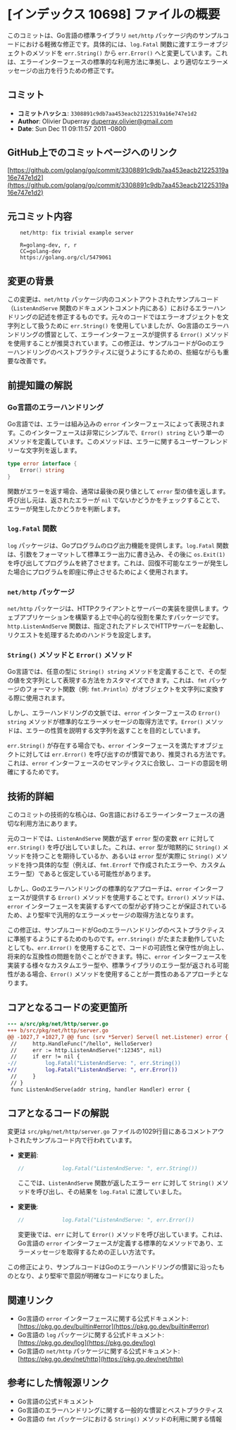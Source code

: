 # [インデックス 10698] ファイルの概要

このコミットは、Go言語の標準ライブラリ `net/http` パッケージ内のサンプルコードにおける軽微な修正です。具体的には、`log.Fatal` 関数に渡すエラーオブジェクトのメソッドを `err.String()` から `err.Error()` へと変更しています。これは、エラーインターフェースの標準的な利用方法に準拠し、より適切なエラーメッセージの出力を行うための修正です。

## コミット

- **コミットハッシュ**: `3308891c9db7aa453eacb21225319a16e747e1d2`
- **Author**: Olivier Duperray <duperray.olivier@gmail.com>
- **Date**: Sun Dec 11 09:11:57 2011 -0800

## GitHub上でのコミットページへのリンク

[https://github.com/golang/go/commit/3308891c9db7aa453eacb21225319a16e747e1d2](https://github.com/golang/go/commit/3308891c9db7aa453eacb21225319a16e747e1d2)

## 元コミット内容

```
    net/http: fix trivial example server
    
    R=golang-dev, r, r
    CC=golang-dev
    https://golang.org/cl/5479061
```

## 変更の背景

この変更は、`net/http` パッケージ内のコメントアウトされたサンプルコード（`ListenAndServe` 関数のドキュメントコメント内にある）におけるエラーハンドリングの記述を修正するものです。元々のコードではエラーオブジェクトを文字列として扱うために `err.String()` を使用していましたが、Go言語のエラーハンドリングの慣習として、エラーインターフェースが提供する `Error()` メソッドを使用することが推奨されています。この修正は、サンプルコードがGoのエラーハンドリングのベストプラクティスに従うようにするための、些細ながらも重要な改善です。

## 前提知識の解説

### Go言語のエラーハンドリング

Go言語では、エラーは組み込みの `error` インターフェースによって表現されます。このインターフェースは非常にシンプルで、`Error() string` という単一のメソッドを定義しています。このメソッドは、エラーに関するユーザーフレンドリーな文字列を返します。

```go
type error interface {
    Error() string
}
```

関数がエラーを返す場合、通常は最後の戻り値として `error` 型の値を返します。呼び出し元は、返されたエラーが `nil` でないかどうかをチェックすることで、エラーが発生したかどうかを判断します。

### `log.Fatal` 関数

`log` パッケージは、Goプログラムのログ出力機能を提供します。`log.Fatal` 関数は、引数をフォーマットして標準エラー出力に書き込み、その後に `os.Exit(1)` を呼び出してプログラムを終了させます。これは、回復不可能なエラーが発生した場合にプログラムを即座に停止させるためによく使用されます。

### `net/http` パッケージ

`net/http` パッケージは、HTTPクライアントとサーバーの実装を提供します。ウェブアプリケーションを構築する上で中心的な役割を果たすパッケージです。`http.ListenAndServe` 関数は、指定されたアドレスでHTTPサーバーを起動し、リクエストを処理するためのハンドラを設定します。

### `String()` メソッドと `Error()` メソッド

Go言語では、任意の型に `String() string` メソッドを定義することで、その型の値を文字列として表現する方法をカスタマイズできます。これは、`fmt` パッケージのフォーマット関数（例: `fmt.Println`）がオブジェクトを文字列に変換する際に使用されます。

しかし、エラーハンドリングの文脈では、`error` インターフェースの `Error() string` メソッドが標準的なエラーメッセージの取得方法です。`Error()` メソッドは、エラーの性質を説明する文字列を返すことを目的としています。

`err.String()` が存在する場合でも、`error` インターフェースを満たすオブジェクトに対しては `err.Error()` を呼び出すのが慣習であり、推奨される方法です。これは、`error` インターフェースのセマンティクスに合致し、コードの意図を明確にするためです。

## 技術的詳細

このコミットの技術的な核心は、Go言語におけるエラーインターフェースの適切な利用方法にあります。

元のコードでは、`ListenAndServe` 関数が返す `error` 型の変数 `err` に対して `err.String()` を呼び出していました。これは、`error` 型が暗黙的に `String()` メソッドを持つことを期待しているか、あるいは `error` 型が実際に `String()` メソッドを持つ具体的な型（例えば、`fmt.Errorf` で作成されたエラーや、カスタムエラー型）であると仮定している可能性があります。

しかし、Goのエラーハンドリングの標準的なアプローチは、`error` インターフェースが提供する `Error()` メソッドを使用することです。`Error()` メソッドは、`error` インターフェースを実装するすべての型が必ず持つことが保証されているため、より堅牢で汎用的なエラーメッセージの取得方法となります。

この修正は、サンプルコードがGoのエラーハンドリングのベストプラクティスに準拠するようにするためのものです。`err.String()` がたまたま動作していたとしても、`err.Error()` を使用することで、コードの可読性と保守性が向上し、将来的な互換性の問題を防ぐことができます。特に、`error` インターフェースを実装する様々なカスタムエラー型や、標準ライブラリのエラー型が返される可能性がある場合、`Error()` メソッドを使用することが一貫性のあるアプローチとなります。

## コアとなるコードの変更箇所

```diff
--- a/src/pkg/net/http/server.go
+++ b/src/pkg/net/http/server.go
@@ -1027,7 +1027,7 @@ func (srv *Server) Serve(l net.Listener) error {
 //		http.HandleFunc("/hello", HelloServer)
 //		err := http.ListenAndServe(":12345", nil)
 //		if err != nil {
-//			log.Fatal("ListenAndServe: ", err.String())
+//			log.Fatal("ListenAndServe: ", err.Error())
 //		}
 //	}
 func ListenAndServe(addr string, handler Handler) error {
```

## コアとなるコードの解説

変更は `src/pkg/net/http/server.go` ファイルの1029行目にあるコメントアウトされたサンプルコード内で行われています。

- **変更前**:
  ```go
  //			log.Fatal("ListenAndServe: ", err.String())
  ```
  ここでは、`ListenAndServe` 関数が返したエラー `err` に対して `String()` メソッドを呼び出し、その結果を `log.Fatal` に渡していました。

- **変更後**:
  ```go
  //			log.Fatal("ListenAndServe: ", err.Error())
  ```
  変更後では、`err` に対して `Error()` メソッドを呼び出しています。これは、Go言語の `error` インターフェースが定義する標準的なメソッドであり、エラーメッセージを取得するための正しい方法です。

この修正により、サンプルコードはGoのエラーハンドリングの慣習に沿ったものとなり、より堅牢で意図が明確なコードになりました。

## 関連リンク

- Go言語の `error` インターフェースに関する公式ドキュメント:
  [https://pkg.go.dev/builtin#error](https://pkg.go.dev/builtin#error)
- Go言語の `log` パッケージに関する公式ドキュメント:
  [https://pkg.go.dev/log](https://pkg.go.dev/log)
- Go言語の `net/http` パッケージに関する公式ドキュメント:
  [https://pkg.go.dev/net/http](https://pkg.go.dev/net/http)

## 参考にした情報源リンク

- Go言語の公式ドキュメント
- Go言語のエラーハンドリングに関する一般的な慣習とベストプラクティス
- Go言語の `fmt` パッケージにおける `String()` メソッドの利用に関する情報

